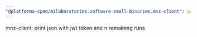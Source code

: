 ```yaml
---
"@platforma-open/milaboratories.software-small-binaries.mnz-client": patch
---
```


mnz-client: print json with jwt token and n remaining runs
